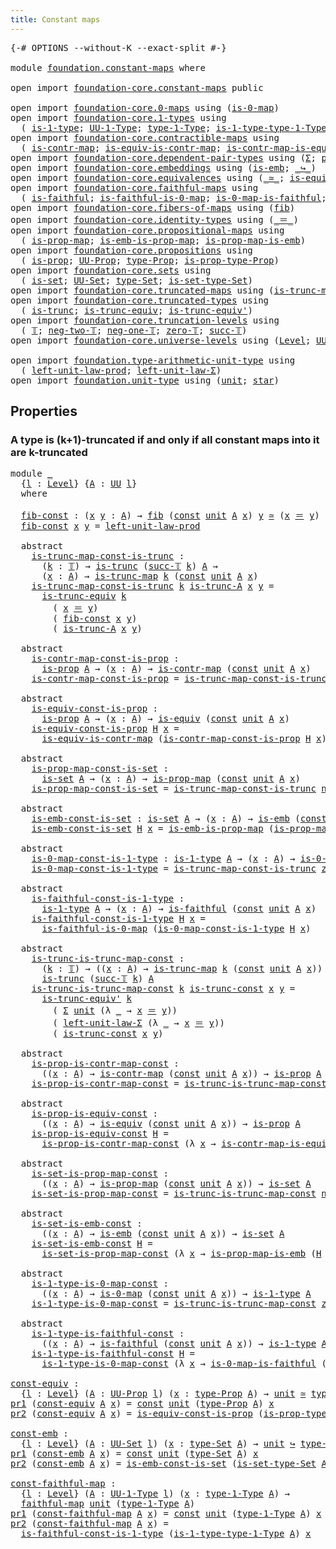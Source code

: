 ```yaml
---
title: Constant maps
---
```


<pre class="Agda"><a id="39" class="Symbol">{-#</a> <a id="43" class="Keyword">OPTIONS</a> <a id="51" class="Pragma">--without-K</a> <a id="63" class="Pragma">--exact-split</a> <a id="77" class="Symbol">#-}</a>

<a id="82" class="Keyword">module</a> <a id="89" href="foundation.constant-maps.html" class="Module">foundation.constant-maps</a> <a id="114" class="Keyword">where</a>

<a id="121" class="Keyword">open</a> <a id="126" class="Keyword">import</a> <a id="133" href="foundation-core.constant-maps.html" class="Module">foundation-core.constant-maps</a> <a id="163" class="Keyword">public</a>

<a id="171" class="Keyword">open</a> <a id="176" class="Keyword">import</a> <a id="183" href="foundation-core.0-maps.html" class="Module">foundation-core.0-maps</a> <a id="206" class="Keyword">using</a> <a id="212" class="Symbol">(</a><a id="213" href="foundation-core.0-maps.html#1181" class="Function">is-0-map</a><a id="221" class="Symbol">)</a>
<a id="223" class="Keyword">open</a> <a id="228" class="Keyword">import</a> <a id="235" href="foundation-core.1-types.html" class="Module">foundation-core.1-types</a> <a id="259" class="Keyword">using</a>
  <a id="267" class="Symbol">(</a> <a id="269" href="foundation-core.1-types.html#807" class="Function">is-1-type</a><a id="278" class="Symbol">;</a> <a id="280" href="foundation-core.1-types.html#873" class="Function">UU-1-Type</a><a id="289" class="Symbol">;</a> <a id="291" href="foundation-core.1-types.html#945" class="Function">type-1-Type</a><a id="302" class="Symbol">;</a> <a id="304" href="foundation-core.1-types.html#1022" class="Function">is-1-type-type-1-Type</a><a id="325" class="Symbol">)</a>
<a id="327" class="Keyword">open</a> <a id="332" class="Keyword">import</a> <a id="339" href="foundation-core.contractible-maps.html" class="Module">foundation-core.contractible-maps</a> <a id="373" class="Keyword">using</a>
  <a id="381" class="Symbol">(</a> <a id="383" href="foundation-core.contractible-maps.html#1477" class="Function">is-contr-map</a><a id="395" class="Symbol">;</a> <a id="397" href="foundation-core.contractible-maps.html#2380" class="Function">is-equiv-is-contr-map</a><a id="418" class="Symbol">;</a> <a id="420" href="foundation-core.contractible-maps.html#3861" class="Function">is-contr-map-is-equiv</a><a id="441" class="Symbol">)</a>
<a id="443" class="Keyword">open</a> <a id="448" class="Keyword">import</a> <a id="455" href="foundation-core.dependent-pair-types.html" class="Module">foundation-core.dependent-pair-types</a> <a id="492" class="Keyword">using</a> <a id="498" class="Symbol">(</a><a id="499" href="foundation-core.dependent-pair-types.html#515" class="Record">Σ</a><a id="500" class="Symbol">;</a> <a id="502" href="foundation-core.dependent-pair-types.html#588" class="InductiveConstructor">pair</a><a id="506" class="Symbol">;</a> <a id="508" href="foundation-core.dependent-pair-types.html#605" class="Field">pr1</a><a id="511" class="Symbol">;</a> <a id="513" href="foundation-core.dependent-pair-types.html#617" class="Field">pr2</a><a id="516" class="Symbol">)</a>
<a id="518" class="Keyword">open</a> <a id="523" class="Keyword">import</a> <a id="530" href="foundation-core.embeddings.html" class="Module">foundation-core.embeddings</a> <a id="557" class="Keyword">using</a> <a id="563" class="Symbol">(</a><a id="564" href="foundation-core.embeddings.html#992" class="Function">is-emb</a><a id="570" class="Symbol">;</a> <a id="572" href="foundation-core.embeddings.html#1074" class="Function Operator">_↪_</a><a id="575" class="Symbol">)</a>
<a id="577" class="Keyword">open</a> <a id="582" class="Keyword">import</a> <a id="589" href="foundation-core.equivalences.html" class="Module">foundation-core.equivalences</a> <a id="618" class="Keyword">using</a> <a id="624" class="Symbol">(</a><a id="625" href="foundation-core.equivalences.html#1621" class="Function Operator">_≃_</a><a id="628" class="Symbol">;</a> <a id="630" href="foundation-core.equivalences.html#1556" class="Function">is-equiv</a><a id="638" class="Symbol">)</a>
<a id="640" class="Keyword">open</a> <a id="645" class="Keyword">import</a> <a id="652" href="foundation-core.faithful-maps.html" class="Module">foundation-core.faithful-maps</a> <a id="682" class="Keyword">using</a>
  <a id="690" class="Symbol">(</a> <a id="692" href="foundation-core.faithful-maps.html#1690" class="Function">is-faithful</a><a id="703" class="Symbol">;</a> <a id="705" href="foundation-core.faithful-maps.html#3777" class="Function">is-faithful-is-0-map</a><a id="725" class="Symbol">;</a> <a id="727" href="foundation-core.faithful-maps.html#3608" class="Function">is-0-map-is-faithful</a><a id="747" class="Symbol">;</a> <a id="749" href="foundation-core.faithful-maps.html#1780" class="Function">faithful-map</a><a id="761" class="Symbol">)</a>
<a id="763" class="Keyword">open</a> <a id="768" class="Keyword">import</a> <a id="775" href="foundation-core.fibers-of-maps.html" class="Module">foundation-core.fibers-of-maps</a> <a id="806" class="Keyword">using</a> <a id="812" class="Symbol">(</a><a id="813" href="foundation-core.fibers-of-maps.html#942" class="Function">fib</a><a id="816" class="Symbol">)</a>
<a id="818" class="Keyword">open</a> <a id="823" class="Keyword">import</a> <a id="830" href="foundation-core.identity-types.html" class="Module">foundation-core.identity-types</a> <a id="861" class="Keyword">using</a> <a id="867" class="Symbol">(</a><a id="868" href="foundation-core.identity-types.html#1865" class="Function Operator">_＝_</a><a id="871" class="Symbol">)</a>
<a id="873" class="Keyword">open</a> <a id="878" class="Keyword">import</a> <a id="885" href="foundation-core.propositional-maps.html" class="Module">foundation-core.propositional-maps</a> <a id="920" class="Keyword">using</a>
  <a id="928" class="Symbol">(</a> <a id="930" href="foundation-core.propositional-maps.html#1276" class="Function">is-prop-map</a><a id="941" class="Symbol">;</a> <a id="943" href="foundation-core.propositional-maps.html#1550" class="Function">is-emb-is-prop-map</a><a id="961" class="Symbol">;</a> <a id="963" href="foundation-core.propositional-maps.html#1864" class="Function">is-prop-map-is-emb</a><a id="981" class="Symbol">)</a>
<a id="983" class="Keyword">open</a> <a id="988" class="Keyword">import</a> <a id="995" href="foundation-core.propositions.html" class="Module">foundation-core.propositions</a> <a id="1024" class="Keyword">using</a>
  <a id="1032" class="Symbol">(</a> <a id="1034" href="foundation-core.propositions.html#1309" class="Function">is-prop</a><a id="1041" class="Symbol">;</a> <a id="1043" href="foundation-core.propositions.html#1393" class="Function">UU-Prop</a><a id="1050" class="Symbol">;</a> <a id="1052" href="foundation-core.propositions.html#1495" class="Function">type-Prop</a><a id="1061" class="Symbol">;</a> <a id="1063" href="foundation-core.propositions.html#1562" class="Function">is-prop-type-Prop</a><a id="1080" class="Symbol">)</a>
<a id="1082" class="Keyword">open</a> <a id="1087" class="Keyword">import</a> <a id="1094" href="foundation-core.sets.html" class="Module">foundation-core.sets</a> <a id="1115" class="Keyword">using</a>
  <a id="1123" class="Symbol">(</a> <a id="1125" href="foundation-core.sets.html#1113" class="Function">is-set</a><a id="1131" class="Symbol">;</a> <a id="1133" href="foundation-core.sets.html#1190" class="Function">UU-Set</a><a id="1139" class="Symbol">;</a> <a id="1141" href="foundation-core.sets.html#1304" class="Function">type-Set</a><a id="1149" class="Symbol">;</a> <a id="1151" href="foundation-core.sets.html#1355" class="Function">is-set-type-Set</a><a id="1166" class="Symbol">)</a>
<a id="1168" class="Keyword">open</a> <a id="1173" class="Keyword">import</a> <a id="1180" href="foundation-core.truncated-maps.html" class="Module">foundation-core.truncated-maps</a> <a id="1211" class="Keyword">using</a> <a id="1217" class="Symbol">(</a><a id="1218" href="foundation-core.truncated-maps.html#1903" class="Function">is-trunc-map</a><a id="1230" class="Symbol">)</a>
<a id="1232" class="Keyword">open</a> <a id="1237" class="Keyword">import</a> <a id="1244" href="foundation-core.truncated-types.html" class="Module">foundation-core.truncated-types</a> <a id="1276" class="Keyword">using</a>
  <a id="1284" class="Symbol">(</a> <a id="1286" href="foundation-core.truncated-types.html#1741" class="Function">is-trunc</a><a id="1294" class="Symbol">;</a> <a id="1296" href="foundation-core.truncated-types.html#4374" class="Function">is-trunc-equiv</a><a id="1310" class="Symbol">;</a> <a id="1312" href="foundation-core.truncated-types.html#4901" class="Function">is-trunc-equiv&#39;</a><a id="1327" class="Symbol">)</a>
<a id="1329" class="Keyword">open</a> <a id="1334" class="Keyword">import</a> <a id="1341" href="foundation-core.truncation-levels.html" class="Module">foundation-core.truncation-levels</a> <a id="1375" class="Keyword">using</a>
  <a id="1383" class="Symbol">(</a> <a id="1385" href="foundation-core.truncation-levels.html#395" class="Datatype">𝕋</a><a id="1386" class="Symbol">;</a> <a id="1388" href="foundation-core.truncation-levels.html#416" class="InductiveConstructor">neg-two-𝕋</a><a id="1397" class="Symbol">;</a> <a id="1399" href="foundation-core.truncation-levels.html#448" class="Function">neg-one-𝕋</a><a id="1408" class="Symbol">;</a> <a id="1410" href="foundation-core.truncation-levels.html#492" class="Function">zero-𝕋</a><a id="1416" class="Symbol">;</a> <a id="1418" href="foundation-core.truncation-levels.html#432" class="InductiveConstructor">succ-𝕋</a><a id="1424" class="Symbol">)</a>
<a id="1426" class="Keyword">open</a> <a id="1431" class="Keyword">import</a> <a id="1438" href="foundation-core.universe-levels.html" class="Module">foundation-core.universe-levels</a> <a id="1470" class="Keyword">using</a> <a id="1476" class="Symbol">(</a><a id="1477" href="Agda.Primitive.html#597" class="Postulate">Level</a><a id="1482" class="Symbol">;</a> <a id="1484" href="foundation-core.universe-levels.html#235" class="Primitive">UU</a><a id="1486" class="Symbol">)</a>

<a id="1489" class="Keyword">open</a> <a id="1494" class="Keyword">import</a> <a id="1501" href="foundation.type-arithmetic-unit-type.html" class="Module">foundation.type-arithmetic-unit-type</a> <a id="1538" class="Keyword">using</a>
  <a id="1546" class="Symbol">(</a> <a id="1548" href="foundation.type-arithmetic-unit-type.html#2941" class="Function">left-unit-law-prod</a><a id="1566" class="Symbol">;</a> <a id="1568" href="foundation.type-arithmetic-unit-type.html#1551" class="Function">left-unit-law-Σ</a><a id="1583" class="Symbol">)</a>
<a id="1585" class="Keyword">open</a> <a id="1590" class="Keyword">import</a> <a id="1597" href="foundation.unit-type.html" class="Module">foundation.unit-type</a> <a id="1618" class="Keyword">using</a> <a id="1624" class="Symbol">(</a><a id="1625" href="foundation.unit-type.html#1084" class="Datatype">unit</a><a id="1629" class="Symbol">;</a> <a id="1631" href="foundation.unit-type.html#1108" class="InductiveConstructor">star</a><a id="1635" class="Symbol">)</a>
</pre>
## Properties

### A type is (k+1)-truncated if and only if all constant maps into it are k-truncated

<pre class="Agda"><a id="1753" class="Keyword">module</a> <a id="1760" href="foundation.constant-maps.html#1760" class="Module">_</a>
  <a id="1764" class="Symbol">{</a><a id="1765" href="foundation.constant-maps.html#1765" class="Bound">l</a> <a id="1767" class="Symbol">:</a> <a id="1769" href="Agda.Primitive.html#597" class="Postulate">Level</a><a id="1774" class="Symbol">}</a> <a id="1776" class="Symbol">{</a><a id="1777" href="foundation.constant-maps.html#1777" class="Bound">A</a> <a id="1779" class="Symbol">:</a> <a id="1781" href="foundation-core.universe-levels.html#235" class="Primitive">UU</a> <a id="1784" href="foundation.constant-maps.html#1765" class="Bound">l</a><a id="1785" class="Symbol">}</a>
  <a id="1789" class="Keyword">where</a>

  <a id="1798" href="foundation.constant-maps.html#1798" class="Function">fib-const</a> <a id="1808" class="Symbol">:</a> <a id="1810" class="Symbol">(</a><a id="1811" href="foundation.constant-maps.html#1811" class="Bound">x</a> <a id="1813" href="foundation.constant-maps.html#1813" class="Bound">y</a> <a id="1815" class="Symbol">:</a> <a id="1817" href="foundation.constant-maps.html#1777" class="Bound">A</a><a id="1818" class="Symbol">)</a> <a id="1820" class="Symbol">→</a> <a id="1822" href="foundation-core.fibers-of-maps.html#942" class="Function">fib</a> <a id="1826" class="Symbol">(</a><a id="1827" href="foundation-core.constant-maps.html#216" class="Function">const</a> <a id="1833" href="foundation.unit-type.html#1084" class="Datatype">unit</a> <a id="1838" href="foundation.constant-maps.html#1777" class="Bound">A</a> <a id="1840" href="foundation.constant-maps.html#1811" class="Bound">x</a><a id="1841" class="Symbol">)</a> <a id="1843" href="foundation.constant-maps.html#1813" class="Bound">y</a> <a id="1845" href="foundation-core.equivalences.html#1621" class="Function Operator">≃</a> <a id="1847" class="Symbol">(</a><a id="1848" href="foundation.constant-maps.html#1811" class="Bound">x</a> <a id="1850" href="foundation-core.identity-types.html#1865" class="Function Operator">＝</a> <a id="1852" href="foundation.constant-maps.html#1813" class="Bound">y</a><a id="1853" class="Symbol">)</a>
  <a id="1857" href="foundation.constant-maps.html#1798" class="Function">fib-const</a> <a id="1867" href="foundation.constant-maps.html#1867" class="Bound">x</a> <a id="1869" href="foundation.constant-maps.html#1869" class="Bound">y</a> <a id="1871" class="Symbol">=</a> <a id="1873" href="foundation.type-arithmetic-unit-type.html#2941" class="Function">left-unit-law-prod</a>

  <a id="1895" class="Keyword">abstract</a>
    <a id="1908" href="foundation.constant-maps.html#1908" class="Function">is-trunc-map-const-is-trunc</a> <a id="1936" class="Symbol">:</a>
      <a id="1944" class="Symbol">(</a><a id="1945" href="foundation.constant-maps.html#1945" class="Bound">k</a> <a id="1947" class="Symbol">:</a> <a id="1949" href="foundation-core.truncation-levels.html#395" class="Datatype">𝕋</a><a id="1950" class="Symbol">)</a> <a id="1952" class="Symbol">→</a> <a id="1954" href="foundation-core.truncated-types.html#1741" class="Function">is-trunc</a> <a id="1963" class="Symbol">(</a><a id="1964" href="foundation-core.truncation-levels.html#432" class="InductiveConstructor">succ-𝕋</a> <a id="1971" href="foundation.constant-maps.html#1945" class="Bound">k</a><a id="1972" class="Symbol">)</a> <a id="1974" href="foundation.constant-maps.html#1777" class="Bound">A</a> <a id="1976" class="Symbol">→</a>
      <a id="1984" class="Symbol">(</a><a id="1985" href="foundation.constant-maps.html#1985" class="Bound">x</a> <a id="1987" class="Symbol">:</a> <a id="1989" href="foundation.constant-maps.html#1777" class="Bound">A</a><a id="1990" class="Symbol">)</a> <a id="1992" class="Symbol">→</a> <a id="1994" href="foundation-core.truncated-maps.html#1903" class="Function">is-trunc-map</a> <a id="2007" href="foundation.constant-maps.html#1945" class="Bound">k</a> <a id="2009" class="Symbol">(</a><a id="2010" href="foundation-core.constant-maps.html#216" class="Function">const</a> <a id="2016" href="foundation.unit-type.html#1084" class="Datatype">unit</a> <a id="2021" href="foundation.constant-maps.html#1777" class="Bound">A</a> <a id="2023" href="foundation.constant-maps.html#1985" class="Bound">x</a><a id="2024" class="Symbol">)</a>
    <a id="2030" href="foundation.constant-maps.html#1908" class="Function">is-trunc-map-const-is-trunc</a> <a id="2058" href="foundation.constant-maps.html#2058" class="Bound">k</a> <a id="2060" href="foundation.constant-maps.html#2060" class="Bound">is-trunc-A</a> <a id="2071" href="foundation.constant-maps.html#2071" class="Bound">x</a> <a id="2073" href="foundation.constant-maps.html#2073" class="Bound">y</a> <a id="2075" class="Symbol">=</a>
      <a id="2083" href="foundation-core.truncated-types.html#4374" class="Function">is-trunc-equiv</a> <a id="2098" href="foundation.constant-maps.html#2058" class="Bound">k</a>
        <a id="2108" class="Symbol">(</a> <a id="2110" href="foundation.constant-maps.html#2071" class="Bound">x</a> <a id="2112" href="foundation-core.identity-types.html#1865" class="Function Operator">＝</a> <a id="2114" href="foundation.constant-maps.html#2073" class="Bound">y</a><a id="2115" class="Symbol">)</a>
        <a id="2125" class="Symbol">(</a> <a id="2127" href="foundation.constant-maps.html#1798" class="Function">fib-const</a> <a id="2137" href="foundation.constant-maps.html#2071" class="Bound">x</a> <a id="2139" href="foundation.constant-maps.html#2073" class="Bound">y</a><a id="2140" class="Symbol">)</a>
        <a id="2150" class="Symbol">(</a> <a id="2152" href="foundation.constant-maps.html#2060" class="Bound">is-trunc-A</a> <a id="2163" href="foundation.constant-maps.html#2071" class="Bound">x</a> <a id="2165" href="foundation.constant-maps.html#2073" class="Bound">y</a><a id="2166" class="Symbol">)</a>

  <a id="2171" class="Keyword">abstract</a>
    <a id="2184" href="foundation.constant-maps.html#2184" class="Function">is-contr-map-const-is-prop</a> <a id="2211" class="Symbol">:</a>
      <a id="2219" href="foundation-core.propositions.html#1309" class="Function">is-prop</a> <a id="2227" href="foundation.constant-maps.html#1777" class="Bound">A</a> <a id="2229" class="Symbol">→</a> <a id="2231" class="Symbol">(</a><a id="2232" href="foundation.constant-maps.html#2232" class="Bound">x</a> <a id="2234" class="Symbol">:</a> <a id="2236" href="foundation.constant-maps.html#1777" class="Bound">A</a><a id="2237" class="Symbol">)</a> <a id="2239" class="Symbol">→</a> <a id="2241" href="foundation-core.contractible-maps.html#1477" class="Function">is-contr-map</a> <a id="2254" class="Symbol">(</a><a id="2255" href="foundation-core.constant-maps.html#216" class="Function">const</a> <a id="2261" href="foundation.unit-type.html#1084" class="Datatype">unit</a> <a id="2266" href="foundation.constant-maps.html#1777" class="Bound">A</a> <a id="2268" href="foundation.constant-maps.html#2232" class="Bound">x</a><a id="2269" class="Symbol">)</a>
    <a id="2275" href="foundation.constant-maps.html#2184" class="Function">is-contr-map-const-is-prop</a> <a id="2302" class="Symbol">=</a> <a id="2304" href="foundation.constant-maps.html#1908" class="Function">is-trunc-map-const-is-trunc</a> <a id="2332" href="foundation-core.truncation-levels.html#416" class="InductiveConstructor">neg-two-𝕋</a>

  <a id="2345" class="Keyword">abstract</a>
    <a id="2358" href="foundation.constant-maps.html#2358" class="Function">is-equiv-const-is-prop</a> <a id="2381" class="Symbol">:</a>
      <a id="2389" href="foundation-core.propositions.html#1309" class="Function">is-prop</a> <a id="2397" href="foundation.constant-maps.html#1777" class="Bound">A</a> <a id="2399" class="Symbol">→</a> <a id="2401" class="Symbol">(</a><a id="2402" href="foundation.constant-maps.html#2402" class="Bound">x</a> <a id="2404" class="Symbol">:</a> <a id="2406" href="foundation.constant-maps.html#1777" class="Bound">A</a><a id="2407" class="Symbol">)</a> <a id="2409" class="Symbol">→</a> <a id="2411" href="foundation-core.equivalences.html#1556" class="Function">is-equiv</a> <a id="2420" class="Symbol">(</a><a id="2421" href="foundation-core.constant-maps.html#216" class="Function">const</a> <a id="2427" href="foundation.unit-type.html#1084" class="Datatype">unit</a> <a id="2432" href="foundation.constant-maps.html#1777" class="Bound">A</a> <a id="2434" href="foundation.constant-maps.html#2402" class="Bound">x</a><a id="2435" class="Symbol">)</a>
    <a id="2441" href="foundation.constant-maps.html#2358" class="Function">is-equiv-const-is-prop</a> <a id="2464" href="foundation.constant-maps.html#2464" class="Bound">H</a> <a id="2466" href="foundation.constant-maps.html#2466" class="Bound">x</a> <a id="2468" class="Symbol">=</a>
      <a id="2476" href="foundation-core.contractible-maps.html#2380" class="Function">is-equiv-is-contr-map</a> <a id="2498" class="Symbol">(</a><a id="2499" href="foundation.constant-maps.html#2184" class="Function">is-contr-map-const-is-prop</a> <a id="2526" href="foundation.constant-maps.html#2464" class="Bound">H</a> <a id="2528" href="foundation.constant-maps.html#2466" class="Bound">x</a><a id="2529" class="Symbol">)</a>

  <a id="2534" class="Keyword">abstract</a>
    <a id="2547" href="foundation.constant-maps.html#2547" class="Function">is-prop-map-const-is-set</a> <a id="2572" class="Symbol">:</a>
      <a id="2580" href="foundation-core.sets.html#1113" class="Function">is-set</a> <a id="2587" href="foundation.constant-maps.html#1777" class="Bound">A</a> <a id="2589" class="Symbol">→</a> <a id="2591" class="Symbol">(</a><a id="2592" href="foundation.constant-maps.html#2592" class="Bound">x</a> <a id="2594" class="Symbol">:</a> <a id="2596" href="foundation.constant-maps.html#1777" class="Bound">A</a><a id="2597" class="Symbol">)</a> <a id="2599" class="Symbol">→</a> <a id="2601" href="foundation-core.propositional-maps.html#1276" class="Function">is-prop-map</a> <a id="2613" class="Symbol">(</a><a id="2614" href="foundation-core.constant-maps.html#216" class="Function">const</a> <a id="2620" href="foundation.unit-type.html#1084" class="Datatype">unit</a> <a id="2625" href="foundation.constant-maps.html#1777" class="Bound">A</a> <a id="2627" href="foundation.constant-maps.html#2592" class="Bound">x</a><a id="2628" class="Symbol">)</a>
    <a id="2634" href="foundation.constant-maps.html#2547" class="Function">is-prop-map-const-is-set</a> <a id="2659" class="Symbol">=</a> <a id="2661" href="foundation.constant-maps.html#1908" class="Function">is-trunc-map-const-is-trunc</a> <a id="2689" href="foundation-core.truncation-levels.html#448" class="Function">neg-one-𝕋</a>

  <a id="2702" class="Keyword">abstract</a>
    <a id="2715" href="foundation.constant-maps.html#2715" class="Function">is-emb-const-is-set</a> <a id="2735" class="Symbol">:</a> <a id="2737" href="foundation-core.sets.html#1113" class="Function">is-set</a> <a id="2744" href="foundation.constant-maps.html#1777" class="Bound">A</a> <a id="2746" class="Symbol">→</a> <a id="2748" class="Symbol">(</a><a id="2749" href="foundation.constant-maps.html#2749" class="Bound">x</a> <a id="2751" class="Symbol">:</a> <a id="2753" href="foundation.constant-maps.html#1777" class="Bound">A</a><a id="2754" class="Symbol">)</a> <a id="2756" class="Symbol">→</a> <a id="2758" href="foundation-core.embeddings.html#992" class="Function">is-emb</a> <a id="2765" class="Symbol">(</a><a id="2766" href="foundation-core.constant-maps.html#216" class="Function">const</a> <a id="2772" href="foundation.unit-type.html#1084" class="Datatype">unit</a> <a id="2777" href="foundation.constant-maps.html#1777" class="Bound">A</a> <a id="2779" href="foundation.constant-maps.html#2749" class="Bound">x</a><a id="2780" class="Symbol">)</a>
    <a id="2786" href="foundation.constant-maps.html#2715" class="Function">is-emb-const-is-set</a> <a id="2806" href="foundation.constant-maps.html#2806" class="Bound">H</a> <a id="2808" href="foundation.constant-maps.html#2808" class="Bound">x</a> <a id="2810" class="Symbol">=</a> <a id="2812" href="foundation-core.propositional-maps.html#1550" class="Function">is-emb-is-prop-map</a> <a id="2831" class="Symbol">(</a><a id="2832" href="foundation.constant-maps.html#2547" class="Function">is-prop-map-const-is-set</a> <a id="2857" href="foundation.constant-maps.html#2806" class="Bound">H</a> <a id="2859" href="foundation.constant-maps.html#2808" class="Bound">x</a><a id="2860" class="Symbol">)</a>

  <a id="2865" class="Keyword">abstract</a>
    <a id="2878" href="foundation.constant-maps.html#2878" class="Function">is-0-map-const-is-1-type</a> <a id="2903" class="Symbol">:</a> <a id="2905" href="foundation-core.1-types.html#807" class="Function">is-1-type</a> <a id="2915" href="foundation.constant-maps.html#1777" class="Bound">A</a> <a id="2917" class="Symbol">→</a> <a id="2919" class="Symbol">(</a><a id="2920" href="foundation.constant-maps.html#2920" class="Bound">x</a> <a id="2922" class="Symbol">:</a> <a id="2924" href="foundation.constant-maps.html#1777" class="Bound">A</a><a id="2925" class="Symbol">)</a> <a id="2927" class="Symbol">→</a> <a id="2929" href="foundation-core.0-maps.html#1181" class="Function">is-0-map</a> <a id="2938" class="Symbol">(</a><a id="2939" href="foundation-core.constant-maps.html#216" class="Function">const</a> <a id="2945" href="foundation.unit-type.html#1084" class="Datatype">unit</a> <a id="2950" href="foundation.constant-maps.html#1777" class="Bound">A</a> <a id="2952" href="foundation.constant-maps.html#2920" class="Bound">x</a><a id="2953" class="Symbol">)</a>
    <a id="2959" href="foundation.constant-maps.html#2878" class="Function">is-0-map-const-is-1-type</a> <a id="2984" class="Symbol">=</a> <a id="2986" href="foundation.constant-maps.html#1908" class="Function">is-trunc-map-const-is-trunc</a> <a id="3014" href="foundation-core.truncation-levels.html#492" class="Function">zero-𝕋</a>

  <a id="3024" class="Keyword">abstract</a>
    <a id="3037" href="foundation.constant-maps.html#3037" class="Function">is-faithful-const-is-1-type</a> <a id="3065" class="Symbol">:</a>
      <a id="3073" href="foundation-core.1-types.html#807" class="Function">is-1-type</a> <a id="3083" href="foundation.constant-maps.html#1777" class="Bound">A</a> <a id="3085" class="Symbol">→</a> <a id="3087" class="Symbol">(</a><a id="3088" href="foundation.constant-maps.html#3088" class="Bound">x</a> <a id="3090" class="Symbol">:</a> <a id="3092" href="foundation.constant-maps.html#1777" class="Bound">A</a><a id="3093" class="Symbol">)</a> <a id="3095" class="Symbol">→</a> <a id="3097" href="foundation-core.faithful-maps.html#1690" class="Function">is-faithful</a> <a id="3109" class="Symbol">(</a><a id="3110" href="foundation-core.constant-maps.html#216" class="Function">const</a> <a id="3116" href="foundation.unit-type.html#1084" class="Datatype">unit</a> <a id="3121" href="foundation.constant-maps.html#1777" class="Bound">A</a> <a id="3123" href="foundation.constant-maps.html#3088" class="Bound">x</a><a id="3124" class="Symbol">)</a>
    <a id="3130" href="foundation.constant-maps.html#3037" class="Function">is-faithful-const-is-1-type</a> <a id="3158" href="foundation.constant-maps.html#3158" class="Bound">H</a> <a id="3160" href="foundation.constant-maps.html#3160" class="Bound">x</a> <a id="3162" class="Symbol">=</a>
      <a id="3170" href="foundation-core.faithful-maps.html#3777" class="Function">is-faithful-is-0-map</a> <a id="3191" class="Symbol">(</a><a id="3192" href="foundation.constant-maps.html#2878" class="Function">is-0-map-const-is-1-type</a> <a id="3217" href="foundation.constant-maps.html#3158" class="Bound">H</a> <a id="3219" href="foundation.constant-maps.html#3160" class="Bound">x</a><a id="3220" class="Symbol">)</a>

  <a id="3225" class="Keyword">abstract</a>
    <a id="3238" href="foundation.constant-maps.html#3238" class="Function">is-trunc-is-trunc-map-const</a> <a id="3266" class="Symbol">:</a>
      <a id="3274" class="Symbol">(</a><a id="3275" href="foundation.constant-maps.html#3275" class="Bound">k</a> <a id="3277" class="Symbol">:</a> <a id="3279" href="foundation-core.truncation-levels.html#395" class="Datatype">𝕋</a><a id="3280" class="Symbol">)</a> <a id="3282" class="Symbol">→</a> <a id="3284" class="Symbol">((</a><a id="3286" href="foundation.constant-maps.html#3286" class="Bound">x</a> <a id="3288" class="Symbol">:</a> <a id="3290" href="foundation.constant-maps.html#1777" class="Bound">A</a><a id="3291" class="Symbol">)</a> <a id="3293" class="Symbol">→</a> <a id="3295" href="foundation-core.truncated-maps.html#1903" class="Function">is-trunc-map</a> <a id="3308" href="foundation.constant-maps.html#3275" class="Bound">k</a> <a id="3310" class="Symbol">(</a><a id="3311" href="foundation-core.constant-maps.html#216" class="Function">const</a> <a id="3317" href="foundation.unit-type.html#1084" class="Datatype">unit</a> <a id="3322" href="foundation.constant-maps.html#1777" class="Bound">A</a> <a id="3324" href="foundation.constant-maps.html#3286" class="Bound">x</a><a id="3325" class="Symbol">))</a> <a id="3328" class="Symbol">→</a>
      <a id="3336" href="foundation-core.truncated-types.html#1741" class="Function">is-trunc</a> <a id="3345" class="Symbol">(</a><a id="3346" href="foundation-core.truncation-levels.html#432" class="InductiveConstructor">succ-𝕋</a> <a id="3353" href="foundation.constant-maps.html#3275" class="Bound">k</a><a id="3354" class="Symbol">)</a> <a id="3356" href="foundation.constant-maps.html#1777" class="Bound">A</a>
    <a id="3362" href="foundation.constant-maps.html#3238" class="Function">is-trunc-is-trunc-map-const</a> <a id="3390" href="foundation.constant-maps.html#3390" class="Bound">k</a> <a id="3392" href="foundation.constant-maps.html#3392" class="Bound">is-trunc-const</a> <a id="3407" href="foundation.constant-maps.html#3407" class="Bound">x</a> <a id="3409" href="foundation.constant-maps.html#3409" class="Bound">y</a> <a id="3411" class="Symbol">=</a>
      <a id="3419" href="foundation-core.truncated-types.html#4901" class="Function">is-trunc-equiv&#39;</a> <a id="3435" href="foundation.constant-maps.html#3390" class="Bound">k</a>
        <a id="3445" class="Symbol">(</a> <a id="3447" href="foundation-core.dependent-pair-types.html#515" class="Record">Σ</a> <a id="3449" href="foundation.unit-type.html#1084" class="Datatype">unit</a> <a id="3454" class="Symbol">(λ</a> <a id="3457" href="foundation.constant-maps.html#3457" class="Bound">_</a> <a id="3459" class="Symbol">→</a> <a id="3461" href="foundation.constant-maps.html#3407" class="Bound">x</a> <a id="3463" href="foundation-core.identity-types.html#1865" class="Function Operator">＝</a> <a id="3465" href="foundation.constant-maps.html#3409" class="Bound">y</a><a id="3466" class="Symbol">))</a>
        <a id="3477" class="Symbol">(</a> <a id="3479" href="foundation.type-arithmetic-unit-type.html#1551" class="Function">left-unit-law-Σ</a> <a id="3495" class="Symbol">(λ</a> <a id="3498" href="foundation.constant-maps.html#3498" class="Bound">_</a> <a id="3500" class="Symbol">→</a> <a id="3502" href="foundation.constant-maps.html#3407" class="Bound">x</a> <a id="3504" href="foundation-core.identity-types.html#1865" class="Function Operator">＝</a> <a id="3506" href="foundation.constant-maps.html#3409" class="Bound">y</a><a id="3507" class="Symbol">))</a>
        <a id="3518" class="Symbol">(</a> <a id="3520" href="foundation.constant-maps.html#3392" class="Bound">is-trunc-const</a> <a id="3535" href="foundation.constant-maps.html#3407" class="Bound">x</a> <a id="3537" href="foundation.constant-maps.html#3409" class="Bound">y</a><a id="3538" class="Symbol">)</a>

  <a id="3543" class="Keyword">abstract</a>
    <a id="3556" href="foundation.constant-maps.html#3556" class="Function">is-prop-is-contr-map-const</a> <a id="3583" class="Symbol">:</a>
      <a id="3591" class="Symbol">((</a><a id="3593" href="foundation.constant-maps.html#3593" class="Bound">x</a> <a id="3595" class="Symbol">:</a> <a id="3597" href="foundation.constant-maps.html#1777" class="Bound">A</a><a id="3598" class="Symbol">)</a> <a id="3600" class="Symbol">→</a> <a id="3602" href="foundation-core.contractible-maps.html#1477" class="Function">is-contr-map</a> <a id="3615" class="Symbol">(</a><a id="3616" href="foundation-core.constant-maps.html#216" class="Function">const</a> <a id="3622" href="foundation.unit-type.html#1084" class="Datatype">unit</a> <a id="3627" href="foundation.constant-maps.html#1777" class="Bound">A</a> <a id="3629" href="foundation.constant-maps.html#3593" class="Bound">x</a><a id="3630" class="Symbol">))</a> <a id="3633" class="Symbol">→</a> <a id="3635" href="foundation-core.propositions.html#1309" class="Function">is-prop</a> <a id="3643" href="foundation.constant-maps.html#1777" class="Bound">A</a>
    <a id="3649" href="foundation.constant-maps.html#3556" class="Function">is-prop-is-contr-map-const</a> <a id="3676" class="Symbol">=</a> <a id="3678" href="foundation.constant-maps.html#3238" class="Function">is-trunc-is-trunc-map-const</a> <a id="3706" href="foundation-core.truncation-levels.html#416" class="InductiveConstructor">neg-two-𝕋</a>

  <a id="3719" class="Keyword">abstract</a>
    <a id="3732" href="foundation.constant-maps.html#3732" class="Function">is-prop-is-equiv-const</a> <a id="3755" class="Symbol">:</a>
      <a id="3763" class="Symbol">((</a><a id="3765" href="foundation.constant-maps.html#3765" class="Bound">x</a> <a id="3767" class="Symbol">:</a> <a id="3769" href="foundation.constant-maps.html#1777" class="Bound">A</a><a id="3770" class="Symbol">)</a> <a id="3772" class="Symbol">→</a> <a id="3774" href="foundation-core.equivalences.html#1556" class="Function">is-equiv</a> <a id="3783" class="Symbol">(</a><a id="3784" href="foundation-core.constant-maps.html#216" class="Function">const</a> <a id="3790" href="foundation.unit-type.html#1084" class="Datatype">unit</a> <a id="3795" href="foundation.constant-maps.html#1777" class="Bound">A</a> <a id="3797" href="foundation.constant-maps.html#3765" class="Bound">x</a><a id="3798" class="Symbol">))</a> <a id="3801" class="Symbol">→</a> <a id="3803" href="foundation-core.propositions.html#1309" class="Function">is-prop</a> <a id="3811" href="foundation.constant-maps.html#1777" class="Bound">A</a>
    <a id="3817" href="foundation.constant-maps.html#3732" class="Function">is-prop-is-equiv-const</a> <a id="3840" href="foundation.constant-maps.html#3840" class="Bound">H</a> <a id="3842" class="Symbol">=</a>
      <a id="3850" href="foundation.constant-maps.html#3556" class="Function">is-prop-is-contr-map-const</a> <a id="3877" class="Symbol">(λ</a> <a id="3880" href="foundation.constant-maps.html#3880" class="Bound">x</a> <a id="3882" class="Symbol">→</a> <a id="3884" href="foundation-core.contractible-maps.html#3861" class="Function">is-contr-map-is-equiv</a> <a id="3906" class="Symbol">(</a><a id="3907" href="foundation.constant-maps.html#3840" class="Bound">H</a> <a id="3909" href="foundation.constant-maps.html#3880" class="Bound">x</a><a id="3910" class="Symbol">))</a>

  <a id="3916" class="Keyword">abstract</a>
    <a id="3929" href="foundation.constant-maps.html#3929" class="Function">is-set-is-prop-map-const</a> <a id="3954" class="Symbol">:</a>
      <a id="3962" class="Symbol">((</a><a id="3964" href="foundation.constant-maps.html#3964" class="Bound">x</a> <a id="3966" class="Symbol">:</a> <a id="3968" href="foundation.constant-maps.html#1777" class="Bound">A</a><a id="3969" class="Symbol">)</a> <a id="3971" class="Symbol">→</a> <a id="3973" href="foundation-core.propositional-maps.html#1276" class="Function">is-prop-map</a> <a id="3985" class="Symbol">(</a><a id="3986" href="foundation-core.constant-maps.html#216" class="Function">const</a> <a id="3992" href="foundation.unit-type.html#1084" class="Datatype">unit</a> <a id="3997" href="foundation.constant-maps.html#1777" class="Bound">A</a> <a id="3999" href="foundation.constant-maps.html#3964" class="Bound">x</a><a id="4000" class="Symbol">))</a> <a id="4003" class="Symbol">→</a> <a id="4005" href="foundation-core.sets.html#1113" class="Function">is-set</a> <a id="4012" href="foundation.constant-maps.html#1777" class="Bound">A</a>
    <a id="4018" href="foundation.constant-maps.html#3929" class="Function">is-set-is-prop-map-const</a> <a id="4043" class="Symbol">=</a> <a id="4045" href="foundation.constant-maps.html#3238" class="Function">is-trunc-is-trunc-map-const</a> <a id="4073" href="foundation-core.truncation-levels.html#448" class="Function">neg-one-𝕋</a>

  <a id="4086" class="Keyword">abstract</a>
    <a id="4099" href="foundation.constant-maps.html#4099" class="Function">is-set-is-emb-const</a> <a id="4119" class="Symbol">:</a>
      <a id="4127" class="Symbol">((</a><a id="4129" href="foundation.constant-maps.html#4129" class="Bound">x</a> <a id="4131" class="Symbol">:</a> <a id="4133" href="foundation.constant-maps.html#1777" class="Bound">A</a><a id="4134" class="Symbol">)</a> <a id="4136" class="Symbol">→</a> <a id="4138" href="foundation-core.embeddings.html#992" class="Function">is-emb</a> <a id="4145" class="Symbol">(</a><a id="4146" href="foundation-core.constant-maps.html#216" class="Function">const</a> <a id="4152" href="foundation.unit-type.html#1084" class="Datatype">unit</a> <a id="4157" href="foundation.constant-maps.html#1777" class="Bound">A</a> <a id="4159" href="foundation.constant-maps.html#4129" class="Bound">x</a><a id="4160" class="Symbol">))</a> <a id="4163" class="Symbol">→</a> <a id="4165" href="foundation-core.sets.html#1113" class="Function">is-set</a> <a id="4172" href="foundation.constant-maps.html#1777" class="Bound">A</a>
    <a id="4178" href="foundation.constant-maps.html#4099" class="Function">is-set-is-emb-const</a> <a id="4198" href="foundation.constant-maps.html#4198" class="Bound">H</a> <a id="4200" class="Symbol">=</a>
      <a id="4208" href="foundation.constant-maps.html#3929" class="Function">is-set-is-prop-map-const</a> <a id="4233" class="Symbol">(λ</a> <a id="4236" href="foundation.constant-maps.html#4236" class="Bound">x</a> <a id="4238" class="Symbol">→</a> <a id="4240" href="foundation-core.propositional-maps.html#1864" class="Function">is-prop-map-is-emb</a> <a id="4259" class="Symbol">(</a><a id="4260" href="foundation.constant-maps.html#4198" class="Bound">H</a> <a id="4262" href="foundation.constant-maps.html#4236" class="Bound">x</a><a id="4263" class="Symbol">))</a>

  <a id="4269" class="Keyword">abstract</a>
    <a id="4282" href="foundation.constant-maps.html#4282" class="Function">is-1-type-is-0-map-const</a> <a id="4307" class="Symbol">:</a>
      <a id="4315" class="Symbol">((</a><a id="4317" href="foundation.constant-maps.html#4317" class="Bound">x</a> <a id="4319" class="Symbol">:</a> <a id="4321" href="foundation.constant-maps.html#1777" class="Bound">A</a><a id="4322" class="Symbol">)</a> <a id="4324" class="Symbol">→</a> <a id="4326" href="foundation-core.0-maps.html#1181" class="Function">is-0-map</a> <a id="4335" class="Symbol">(</a><a id="4336" href="foundation-core.constant-maps.html#216" class="Function">const</a> <a id="4342" href="foundation.unit-type.html#1084" class="Datatype">unit</a> <a id="4347" href="foundation.constant-maps.html#1777" class="Bound">A</a> <a id="4349" href="foundation.constant-maps.html#4317" class="Bound">x</a><a id="4350" class="Symbol">))</a> <a id="4353" class="Symbol">→</a> <a id="4355" href="foundation-core.1-types.html#807" class="Function">is-1-type</a> <a id="4365" href="foundation.constant-maps.html#1777" class="Bound">A</a>
    <a id="4371" href="foundation.constant-maps.html#4282" class="Function">is-1-type-is-0-map-const</a> <a id="4396" class="Symbol">=</a> <a id="4398" href="foundation.constant-maps.html#3238" class="Function">is-trunc-is-trunc-map-const</a> <a id="4426" href="foundation-core.truncation-levels.html#492" class="Function">zero-𝕋</a>

  <a id="4436" class="Keyword">abstract</a>
    <a id="4449" href="foundation.constant-maps.html#4449" class="Function">is-1-type-is-faithful-const</a> <a id="4477" class="Symbol">:</a>
      <a id="4485" class="Symbol">((</a><a id="4487" href="foundation.constant-maps.html#4487" class="Bound">x</a> <a id="4489" class="Symbol">:</a> <a id="4491" href="foundation.constant-maps.html#1777" class="Bound">A</a><a id="4492" class="Symbol">)</a> <a id="4494" class="Symbol">→</a> <a id="4496" href="foundation-core.faithful-maps.html#1690" class="Function">is-faithful</a> <a id="4508" class="Symbol">(</a><a id="4509" href="foundation-core.constant-maps.html#216" class="Function">const</a> <a id="4515" href="foundation.unit-type.html#1084" class="Datatype">unit</a> <a id="4520" href="foundation.constant-maps.html#1777" class="Bound">A</a> <a id="4522" href="foundation.constant-maps.html#4487" class="Bound">x</a><a id="4523" class="Symbol">))</a> <a id="4526" class="Symbol">→</a> <a id="4528" href="foundation-core.1-types.html#807" class="Function">is-1-type</a> <a id="4538" href="foundation.constant-maps.html#1777" class="Bound">A</a>
    <a id="4544" href="foundation.constant-maps.html#4449" class="Function">is-1-type-is-faithful-const</a> <a id="4572" href="foundation.constant-maps.html#4572" class="Bound">H</a> <a id="4574" class="Symbol">=</a>
      <a id="4582" href="foundation.constant-maps.html#4282" class="Function">is-1-type-is-0-map-const</a> <a id="4607" class="Symbol">(λ</a> <a id="4610" href="foundation.constant-maps.html#4610" class="Bound">x</a> <a id="4612" class="Symbol">→</a> <a id="4614" href="foundation-core.faithful-maps.html#3608" class="Function">is-0-map-is-faithful</a> <a id="4635" class="Symbol">(</a><a id="4636" href="foundation.constant-maps.html#4572" class="Bound">H</a> <a id="4638" href="foundation.constant-maps.html#4610" class="Bound">x</a><a id="4639" class="Symbol">))</a>

<a id="const-equiv"></a><a id="4643" href="foundation.constant-maps.html#4643" class="Function">const-equiv</a> <a id="4655" class="Symbol">:</a>
  <a id="4659" class="Symbol">{</a><a id="4660" href="foundation.constant-maps.html#4660" class="Bound">l</a> <a id="4662" class="Symbol">:</a> <a id="4664" href="Agda.Primitive.html#597" class="Postulate">Level</a><a id="4669" class="Symbol">}</a> <a id="4671" class="Symbol">(</a><a id="4672" href="foundation.constant-maps.html#4672" class="Bound">A</a> <a id="4674" class="Symbol">:</a> <a id="4676" href="foundation-core.propositions.html#1393" class="Function">UU-Prop</a> <a id="4684" href="foundation.constant-maps.html#4660" class="Bound">l</a><a id="4685" class="Symbol">)</a> <a id="4687" class="Symbol">(</a><a id="4688" href="foundation.constant-maps.html#4688" class="Bound">x</a> <a id="4690" class="Symbol">:</a> <a id="4692" href="foundation-core.propositions.html#1495" class="Function">type-Prop</a> <a id="4702" href="foundation.constant-maps.html#4672" class="Bound">A</a><a id="4703" class="Symbol">)</a> <a id="4705" class="Symbol">→</a> <a id="4707" href="foundation.unit-type.html#1084" class="Datatype">unit</a> <a id="4712" href="foundation-core.equivalences.html#1621" class="Function Operator">≃</a> <a id="4714" href="foundation-core.propositions.html#1495" class="Function">type-Prop</a> <a id="4724" href="foundation.constant-maps.html#4672" class="Bound">A</a>
<a id="4726" href="foundation-core.dependent-pair-types.html#605" class="Field">pr1</a> <a id="4730" class="Symbol">(</a><a id="4731" href="foundation.constant-maps.html#4643" class="Function">const-equiv</a> <a id="4743" href="foundation.constant-maps.html#4743" class="Bound">A</a> <a id="4745" href="foundation.constant-maps.html#4745" class="Bound">x</a><a id="4746" class="Symbol">)</a> <a id="4748" class="Symbol">=</a> <a id="4750" href="foundation-core.constant-maps.html#216" class="Function">const</a> <a id="4756" href="foundation.unit-type.html#1084" class="Datatype">unit</a> <a id="4761" class="Symbol">(</a><a id="4762" href="foundation-core.propositions.html#1495" class="Function">type-Prop</a> <a id="4772" href="foundation.constant-maps.html#4743" class="Bound">A</a><a id="4773" class="Symbol">)</a> <a id="4775" href="foundation.constant-maps.html#4745" class="Bound">x</a>
<a id="4777" href="foundation-core.dependent-pair-types.html#617" class="Field">pr2</a> <a id="4781" class="Symbol">(</a><a id="4782" href="foundation.constant-maps.html#4643" class="Function">const-equiv</a> <a id="4794" href="foundation.constant-maps.html#4794" class="Bound">A</a> <a id="4796" href="foundation.constant-maps.html#4796" class="Bound">x</a><a id="4797" class="Symbol">)</a> <a id="4799" class="Symbol">=</a> <a id="4801" href="foundation.constant-maps.html#2358" class="Function">is-equiv-const-is-prop</a> <a id="4824" class="Symbol">(</a><a id="4825" href="foundation-core.propositions.html#1562" class="Function">is-prop-type-Prop</a> <a id="4843" href="foundation.constant-maps.html#4794" class="Bound">A</a><a id="4844" class="Symbol">)</a> <a id="4846" href="foundation.constant-maps.html#4796" class="Bound">x</a>

<a id="const-emb"></a><a id="4849" href="foundation.constant-maps.html#4849" class="Function">const-emb</a> <a id="4859" class="Symbol">:</a>
  <a id="4863" class="Symbol">{</a><a id="4864" href="foundation.constant-maps.html#4864" class="Bound">l</a> <a id="4866" class="Symbol">:</a> <a id="4868" href="Agda.Primitive.html#597" class="Postulate">Level</a><a id="4873" class="Symbol">}</a> <a id="4875" class="Symbol">(</a><a id="4876" href="foundation.constant-maps.html#4876" class="Bound">A</a> <a id="4878" class="Symbol">:</a> <a id="4880" href="foundation-core.sets.html#1190" class="Function">UU-Set</a> <a id="4887" href="foundation.constant-maps.html#4864" class="Bound">l</a><a id="4888" class="Symbol">)</a> <a id="4890" class="Symbol">(</a><a id="4891" href="foundation.constant-maps.html#4891" class="Bound">x</a> <a id="4893" class="Symbol">:</a> <a id="4895" href="foundation-core.sets.html#1304" class="Function">type-Set</a> <a id="4904" href="foundation.constant-maps.html#4876" class="Bound">A</a><a id="4905" class="Symbol">)</a> <a id="4907" class="Symbol">→</a> <a id="4909" href="foundation.unit-type.html#1084" class="Datatype">unit</a> <a id="4914" href="foundation-core.embeddings.html#1074" class="Function Operator">↪</a> <a id="4916" href="foundation-core.sets.html#1304" class="Function">type-Set</a> <a id="4925" href="foundation.constant-maps.html#4876" class="Bound">A</a>
<a id="4927" href="foundation-core.dependent-pair-types.html#605" class="Field">pr1</a> <a id="4931" class="Symbol">(</a><a id="4932" href="foundation.constant-maps.html#4849" class="Function">const-emb</a> <a id="4942" href="foundation.constant-maps.html#4942" class="Bound">A</a> <a id="4944" href="foundation.constant-maps.html#4944" class="Bound">x</a><a id="4945" class="Symbol">)</a> <a id="4947" class="Symbol">=</a> <a id="4949" href="foundation-core.constant-maps.html#216" class="Function">const</a> <a id="4955" href="foundation.unit-type.html#1084" class="Datatype">unit</a> <a id="4960" class="Symbol">(</a><a id="4961" href="foundation-core.sets.html#1304" class="Function">type-Set</a> <a id="4970" href="foundation.constant-maps.html#4942" class="Bound">A</a><a id="4971" class="Symbol">)</a> <a id="4973" href="foundation.constant-maps.html#4944" class="Bound">x</a>
<a id="4975" href="foundation-core.dependent-pair-types.html#617" class="Field">pr2</a> <a id="4979" class="Symbol">(</a><a id="4980" href="foundation.constant-maps.html#4849" class="Function">const-emb</a> <a id="4990" href="foundation.constant-maps.html#4990" class="Bound">A</a> <a id="4992" href="foundation.constant-maps.html#4992" class="Bound">x</a><a id="4993" class="Symbol">)</a> <a id="4995" class="Symbol">=</a> <a id="4997" href="foundation.constant-maps.html#2715" class="Function">is-emb-const-is-set</a> <a id="5017" class="Symbol">(</a><a id="5018" href="foundation-core.sets.html#1355" class="Function">is-set-type-Set</a> <a id="5034" href="foundation.constant-maps.html#4990" class="Bound">A</a><a id="5035" class="Symbol">)</a> <a id="5037" href="foundation.constant-maps.html#4992" class="Bound">x</a>

<a id="const-faithful-map"></a><a id="5040" href="foundation.constant-maps.html#5040" class="Function">const-faithful-map</a> <a id="5059" class="Symbol">:</a>
  <a id="5063" class="Symbol">{</a><a id="5064" href="foundation.constant-maps.html#5064" class="Bound">l</a> <a id="5066" class="Symbol">:</a> <a id="5068" href="Agda.Primitive.html#597" class="Postulate">Level</a><a id="5073" class="Symbol">}</a> <a id="5075" class="Symbol">(</a><a id="5076" href="foundation.constant-maps.html#5076" class="Bound">A</a> <a id="5078" class="Symbol">:</a> <a id="5080" href="foundation-core.1-types.html#873" class="Function">UU-1-Type</a> <a id="5090" href="foundation.constant-maps.html#5064" class="Bound">l</a><a id="5091" class="Symbol">)</a> <a id="5093" class="Symbol">(</a><a id="5094" href="foundation.constant-maps.html#5094" class="Bound">x</a> <a id="5096" class="Symbol">:</a> <a id="5098" href="foundation-core.1-types.html#945" class="Function">type-1-Type</a> <a id="5110" href="foundation.constant-maps.html#5076" class="Bound">A</a><a id="5111" class="Symbol">)</a> <a id="5113" class="Symbol">→</a>
  <a id="5117" href="foundation-core.faithful-maps.html#1780" class="Function">faithful-map</a> <a id="5130" href="foundation.unit-type.html#1084" class="Datatype">unit</a> <a id="5135" class="Symbol">(</a><a id="5136" href="foundation-core.1-types.html#945" class="Function">type-1-Type</a> <a id="5148" href="foundation.constant-maps.html#5076" class="Bound">A</a><a id="5149" class="Symbol">)</a>
<a id="5151" href="foundation-core.dependent-pair-types.html#605" class="Field">pr1</a> <a id="5155" class="Symbol">(</a><a id="5156" href="foundation.constant-maps.html#5040" class="Function">const-faithful-map</a> <a id="5175" href="foundation.constant-maps.html#5175" class="Bound">A</a> <a id="5177" href="foundation.constant-maps.html#5177" class="Bound">x</a><a id="5178" class="Symbol">)</a> <a id="5180" class="Symbol">=</a> <a id="5182" href="foundation-core.constant-maps.html#216" class="Function">const</a> <a id="5188" href="foundation.unit-type.html#1084" class="Datatype">unit</a> <a id="5193" class="Symbol">(</a><a id="5194" href="foundation-core.1-types.html#945" class="Function">type-1-Type</a> <a id="5206" href="foundation.constant-maps.html#5175" class="Bound">A</a><a id="5207" class="Symbol">)</a> <a id="5209" href="foundation.constant-maps.html#5177" class="Bound">x</a>
<a id="5211" href="foundation-core.dependent-pair-types.html#617" class="Field">pr2</a> <a id="5215" class="Symbol">(</a><a id="5216" href="foundation.constant-maps.html#5040" class="Function">const-faithful-map</a> <a id="5235" href="foundation.constant-maps.html#5235" class="Bound">A</a> <a id="5237" href="foundation.constant-maps.html#5237" class="Bound">x</a><a id="5238" class="Symbol">)</a> <a id="5240" class="Symbol">=</a>
  <a id="5244" href="foundation.constant-maps.html#3037" class="Function">is-faithful-const-is-1-type</a> <a id="5272" class="Symbol">(</a><a id="5273" href="foundation-core.1-types.html#1022" class="Function">is-1-type-type-1-Type</a> <a id="5295" href="foundation.constant-maps.html#5235" class="Bound">A</a><a id="5296" class="Symbol">)</a> <a id="5298" href="foundation.constant-maps.html#5237" class="Bound">x</a>
</pre>